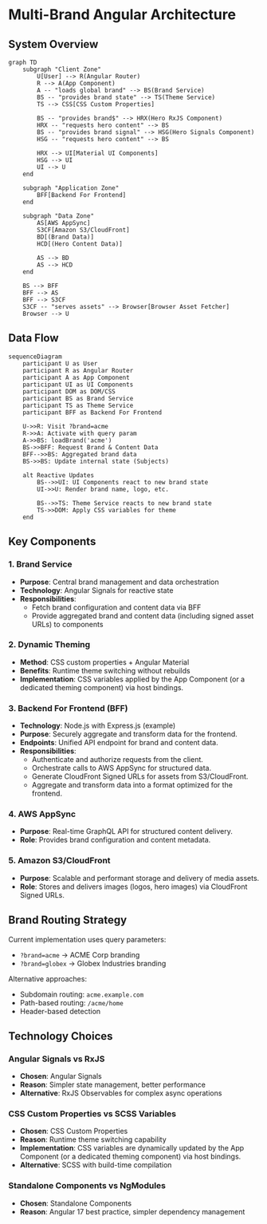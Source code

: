 # Multi-Brand Angular Architecture

## System Overview

```mermaid
graph TD
    subgraph "Client Zone"
        U[User] --> R(Angular Router)
        R --> A(App Component)
        A -- "loads global brand" --> BS(Brand Service)
        BS -- "provides brand state" --> TS(Theme Service)
        TS --> CSS[CSS Custom Properties]

        BS -- "provides brand$" --> HRX(Hero RxJS Component)
        HRX -- "requests hero content" --> BS
        BS -- "provides brand signal" --> HSG(Hero Signals Component)
        HSG -- "requests hero content" --> BS

        HRX --> UI[Material UI Components]
        HSG --> UI
        UI --> U
    end

    subgraph "Application Zone"
        BFF[Backend For Frontend]
    end

    subgraph "Data Zone"
        AS[AWS AppSync]
        S3CF[Amazon S3/CloudFront]
        BD[(Brand Data)]
        HCD[(Hero Content Data)]

        AS --> BD
        AS --> HCD
    end

    BS --> BFF
    BFF --> AS
    BFF --> S3CF
    S3CF -- "serves assets" --> Browser[Browser Asset Fetcher]
    Browser --> U
```

## Data Flow

```mermaid
sequenceDiagram
    participant U as User
    participant R as Angular Router
    participant A as App Component
    participant UI as UI Components
    participant DOM as DOM/CSS
    participant BS as Brand Service
    participant TS as Theme Service
    participant BFF as Backend For Frontend

    U->>R: Visit ?brand=acme
    R->>A: Activate with query param
    A->>BS: loadBrand('acme')
    BS->>BFF: Request Brand & Content Data
    BFF-->>BS: Aggregated brand data
    BS->>BS: Update internal state (Subjects)

    alt Reactive Updates
        BS-->>UI: UI Components react to new brand state
        UI->>U: Render brand name, logo, etc.

        BS-->>TS: Theme Service reacts to new brand state
        TS->>DOM: Apply CSS variables for theme
    end
```

## Key Components

### 1. Brand Service
- **Purpose**: Central brand management and data orchestration
- **Technology**: Angular Signals for reactive state
- **Responsibilities**:
  - Fetch brand configuration and content data via BFF
  - Provide aggregated brand and content data (including signed asset URLs) to components

### 2. Dynamic Theming
- **Method**: CSS custom properties + Angular Material
- **Benefits**: Runtime theme switching without rebuilds
- **Implementation**: CSS variables applied by the App Component (or a dedicated theming component) via host bindings.

### 3. Backend For Frontend (BFF)
- **Technology**: Node.js with Express.js (example)
- **Purpose**: Securely aggregate and transform data for the frontend.
- **Endpoints**: Unified API endpoint for brand and content data.
- **Responsibilities**:
  - Authenticate and authorize requests from the client.
  - Orchestrate calls to AWS AppSync for structured data.
  - Generate CloudFront Signed URLs for assets from S3/CloudFront.
  - Aggregate and transform data into a format optimized for the frontend.

### 4. AWS AppSync
- **Purpose**: Real-time GraphQL API for structured content delivery.
- **Role**: Provides brand configuration and content metadata.

### 5. Amazon S3/CloudFront
- **Purpose**: Scalable and performant storage and delivery of media assets.
- **Role**: Stores and delivers images (logos, hero images) via CloudFront Signed URLs.

## Brand Routing Strategy

Current implementation uses query parameters:
- `?brand=acme` → ACME Corp branding
- `?brand=globex` → Globex Industries branding

Alternative approaches:
- Subdomain routing: `acme.example.com`
- Path-based routing: `/acme/home`
- Header-based detection

## Technology Choices

### Angular Signals vs RxJS
- **Chosen**: Angular Signals
- **Reason**: Simpler state management, better performance
- **Alternative**: RxJS Observables for complex async operations

### CSS Custom Properties vs SCSS Variables
- **Chosen**: CSS Custom Properties
- **Reason**: Runtime theme switching capability
- **Implementation**: CSS variables are dynamically updated by the App Component (or a dedicated theming component) via host bindings.
- **Alternative**: SCSS with build-time compilation

### Standalone Components vs NgModules
- **Chosen**: Standalone Components
- **Reason**: Angular 17 best practice, simpler dependency management